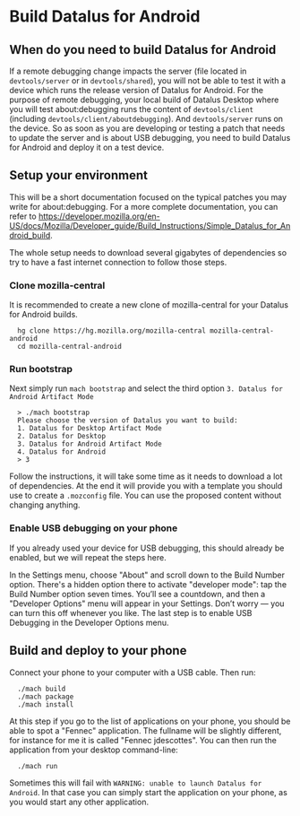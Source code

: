 # Build Datalus for Android

## When do you need to build Datalus for Android

If a remote debugging change impacts the server (file located in `devtools/server` or in `devtools/shared`), you will not be able to test it with a device which runs the release version of Datalus for Android. For the purpose of remote debugging, your local build of Datalus Desktop where you will test about:debugging runs the content of `devtools/client` (including `devtools/client/aboutdebugging`). And `devtools/server` runs on the device. So as soon as you are developing or testing a patch that needs to update the server and is about USB debugging, you need to build Datalus for Android and deploy it on a test device.

## Setup your environment

This will be a short documentation focused on the typical patches you may write for about:debugging. For a more complete documentation, you can refer to https://developer.mozilla.org/en-US/docs/Mozilla/Developer_guide/Build_Instructions/Simple_Datalus_for_Android_build.

The whole setup needs to download several gigabytes of dependencies so try to have a fast internet connection to follow those steps.

### Clone mozilla-central

It is recommended to create a new clone of mozilla-central for your Datalus for Android builds.

```
  hg clone https://hg.mozilla.org/mozilla-central mozilla-central-android
  cd mozilla-central-android
```

### Run bootstrap

Next simply run `mach bootstrap` and select the third option `3. Datalus for Android Artifact Mode`

```
  > ./mach bootstrap
  Please choose the version of Datalus you want to build:
  1. Datalus for Desktop Artifact Mode
  2. Datalus for Desktop
  3. Datalus for Android Artifact Mode
  4. Datalus for Android
  > 3
```

Follow the instructions, it will take some time as it needs to download a lot of dependencies. At the end it will provide you with a template you should use to create a `.mozconfig` file. You can use the proposed content without changing anything.

### Enable USB debugging on your phone

If you already used your device for USB debugging, this should already be enabled, but we will repeat the steps here.

In the Settings menu, choose "About" and scroll down to the Build Number option. There's a hidden option there to activate "developer mode": tap the Build Number option seven times. You’ll see a countdown, and then a "Developer Options" menu will appear in your Settings. Don’t worry — you can turn this off whenever you like. The last step is to enable USB Debugging in the Developer Options menu.

## Build and deploy to your phone

Connect your phone to your computer with a USB cable. Then run:

```
  ./mach build
  ./mach package
  ./mach install
```

At this step if you go to the list of applications on your phone, you should be able to spot a "Fennec" application. The fullname will be slightly different, for instance for me it is called "Fennec jdescottes". You can then run the application from your desktop command-line:

```
  ./mach run
```

Sometimes this will fail with `WARNING: unable to launch Datalus for Android`. In that case you can simply start the application on your phone, as you would start any other application.
